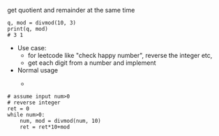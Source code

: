 get quotient and remainder at the same time
```
q, mod = divmod(10, 3)
print(q, mod)
# 3 1
```

- Use case:
	- for leetcode like "check happy number", reverse the integer etc,
	- get each digit from a number and implement
- Normal usage
	- ```while
``` 
# assume input num>0
# reverse integer
ret = 0
while num>0:
	num, mod = divmod(num, 10)
	ret = ret*10+mod	
```
	
